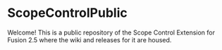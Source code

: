 # ScopeControlPublic
Welcome! This is a public repository of the Scope Control Extension for Fusion 2.5 where the wiki and releases for it are housed. 
